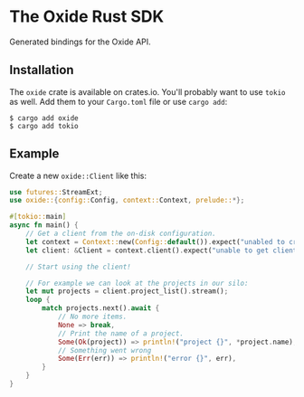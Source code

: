 # The Oxide Rust SDK

Generated bindings for the Oxide API.

## Installation

The `oxide` crate is available on crates.io. You'll probably want to use `tokio` as well. Add them to your `Cargo.toml` file
or use `cargo add`:

```console
$ cargo add oxide
$ cargo add tokio
```

## Example

Create a new `oxide::Client` like this:

```rust ,no_run
use futures::StreamExt;
use oxide::{config::Config, context::Context, prelude::*};

#[tokio::main]
async fn main() {
    // Get a client from the on-disk configuration.
    let context = Context::new(Config::default()).expect("unabled to create context");
    let client: &Client = context.client().expect("unable to get client");

    // Start using the client!

    // For example we can look at the projects in our silo:
    let mut projects = client.project_list().stream();
    loop {
        match projects.next().await {
            // No more items.
            None => break,
            // Print the name of a project.
            Some(Ok(project)) => println!("project {}", *project.name),
            // Something went wrong
            Some(Err(err)) => println!("error {}", err),
        }
    }
}
```